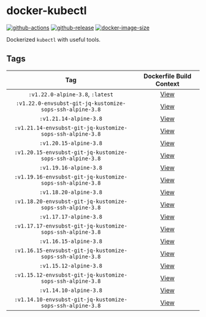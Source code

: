 # docker-kubectl

[![github-actions](https://github.com/theohbrothers/docker-kubectl/workflows/ci-master-pr/badge.svg)](https://github.com/theohbrothers/docker-kubectl/actions)
[![github-release](https://img.shields.io/github/v/release/theohbrothers/docker-kubectl?style=flat-square)](https://github.com/theohbrothers/docker-kubectl/releases/)
[![docker-image-size](https://img.shields.io/docker/image-size/theohbrothers/docker-kubectl/latest)](https://hub.docker.com/r/theohbrothers/docker-kubectl)

Dockerized `kubectl` with useful tools.

## Tags

| Tag | Dockerfile Build Context |
|:-------:|:---------:|
| `:v1.22.0-alpine-3.8`, `:latest` | [View](variants/v1.22.0-alpine-3.8 ) |
| `:v1.22.0-envsubst-git-jq-kustomize-sops-ssh-alpine-3.8` | [View](variants/v1.22.0-envsubst-git-jq-kustomize-sops-ssh-alpine-3.8 ) |
| `:v1.21.14-alpine-3.8` | [View](variants/v1.21.14-alpine-3.8 ) |
| `:v1.21.14-envsubst-git-jq-kustomize-sops-ssh-alpine-3.8` | [View](variants/v1.21.14-envsubst-git-jq-kustomize-sops-ssh-alpine-3.8 ) |
| `:v1.20.15-alpine-3.8` | [View](variants/v1.20.15-alpine-3.8 ) |
| `:v1.20.15-envsubst-git-jq-kustomize-sops-ssh-alpine-3.8` | [View](variants/v1.20.15-envsubst-git-jq-kustomize-sops-ssh-alpine-3.8 ) |
| `:v1.19.16-alpine-3.8` | [View](variants/v1.19.16-alpine-3.8 ) |
| `:v1.19.16-envsubst-git-jq-kustomize-sops-ssh-alpine-3.8` | [View](variants/v1.19.16-envsubst-git-jq-kustomize-sops-ssh-alpine-3.8 ) |
| `:v1.18.20-alpine-3.8` | [View](variants/v1.18.20-alpine-3.8 ) |
| `:v1.18.20-envsubst-git-jq-kustomize-sops-ssh-alpine-3.8` | [View](variants/v1.18.20-envsubst-git-jq-kustomize-sops-ssh-alpine-3.8 ) |
| `:v1.17.17-alpine-3.8` | [View](variants/v1.17.17-alpine-3.8 ) |
| `:v1.17.17-envsubst-git-jq-kustomize-sops-ssh-alpine-3.8` | [View](variants/v1.17.17-envsubst-git-jq-kustomize-sops-ssh-alpine-3.8 ) |
| `:v1.16.15-alpine-3.8` | [View](variants/v1.16.15-alpine-3.8 ) |
| `:v1.16.15-envsubst-git-jq-kustomize-sops-ssh-alpine-3.8` | [View](variants/v1.16.15-envsubst-git-jq-kustomize-sops-ssh-alpine-3.8 ) |
| `:v1.15.12-alpine-3.8` | [View](variants/v1.15.12-alpine-3.8 ) |
| `:v1.15.12-envsubst-git-jq-kustomize-sops-ssh-alpine-3.8` | [View](variants/v1.15.12-envsubst-git-jq-kustomize-sops-ssh-alpine-3.8 ) |
| `:v1.14.10-alpine-3.8` | [View](variants/v1.14.10-alpine-3.8 ) |
| `:v1.14.10-envsubst-git-jq-kustomize-sops-ssh-alpine-3.8` | [View](variants/v1.14.10-envsubst-git-jq-kustomize-sops-ssh-alpine-3.8 ) |

